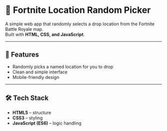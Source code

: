 # 🎯 Fortnite Location Random Picker

A simple web app that randomly selects a drop location from the Fortnite Battle Royale map.  
Built with **HTML, CSS, and JavaScript**.

---

## 🚀 Features  
- Randomly picks a named location for you to drop  
- Clean and simple interface  
- Mobile-friendly design  

---

## 🛠️ Tech Stack
- **HTML5** – structure  
- **CSS3** – styling  
- **JavaScript (ES6)** – logic handling  

